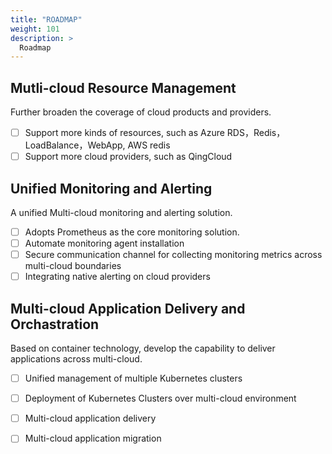 ```yaml
---
title: "ROADMAP"
weight: 101
description: >
  Roadmap
---
```


## Mutli-cloud Resource Management

Further broaden the coverage of cloud products and providers.

- [ ] Support more kinds of resources, such as Azure RDS，Redis，LoadBalance，WebApp, AWS redis 
- [ ] Support more cloud providers, such as QingCloud

## Unified Monitoring and Alerting

A unified Multi-cloud monitoring and alerting solution.

- [ ] Adopts Prometheus as the core monitoring solution.
- [ ] Automate monitoring agent installation
- [ ] Secure communication channel for collecting monitoring metrics across multi-cloud boundaries
- [ ] Integrating native alerting on cloud providers

## Multi-cloud Application Delivery and Orchastration

Based on container technology, develop the capability to deliver applications across multi-cloud.

- [ ] Unified management of multiple Kubernetes clusters
- [ ] Deployment of Kubernetes Clusters over multi-cloud environment
- [ ] Multi-cloud application delivery
- [ ] Multi-cloud application migration

